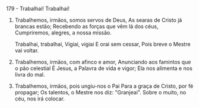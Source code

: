 179 - Trabalhai! Trabalhai!

1. Trabalhemos, irmãos, somos servos de Deus,
   As searas de Cristo já brancas estão;
   Recebendo as forças que vêm lá dos céus,
   Cumpriremos, alegres, a nossa missão.

   Trabalhai, trabalhai,
   Vigiai, vigiai
   E orai sem cessar,
   Pois breve o Mestre vai voltar.

2. Trabalhemos, irmãos, com afinco e amor,
   Anunciando aos famintos que o pão celestial
   É Jesus, a Palavra de vida e vigor;
   Ela nos alimenta e nos livra do mal.

3. Trabalhemos, irmãos, pois ungiu-nos o Pai
   Para a graça de Cristo, por fé propagar;
   Os talentos, o Mestre nos diz: "Granjeai".
   Sobre o muito, no céu, nos irá colocar.
